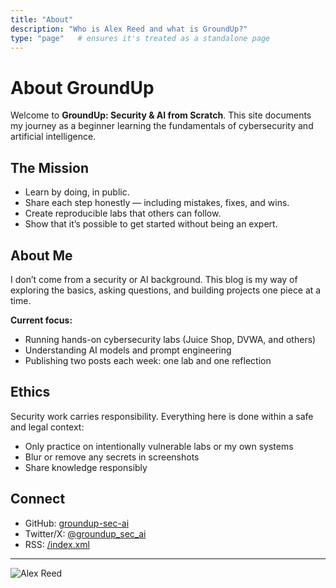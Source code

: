 ```yaml
---
title: "About"
description: "Who is Alex Reed and what is GroundUp?"
type: "page"   # ensures it's treated as a standalone page
---
```


# About GroundUp

Welcome to **GroundUp: Security & AI from Scratch**. This site documents my journey as a beginner learning the fundamentals of cybersecurity and artificial intelligence.

## The Mission
- Learn by doing, in public.
- Share each step honestly — including mistakes, fixes, and wins.
- Create reproducible labs that others can follow.
- Show that it’s possible to get started without being an expert.

## About Me
I don’t come from a security or AI background. This blog is my way of exploring the basics, asking questions, and building projects one piece at a time.

**Current focus:**
- Running hands-on cybersecurity labs (Juice Shop, DVWA, and others)
- Understanding AI models and prompt engineering
- Publishing two posts each week: one lab and one reflection

## Ethics
Security work carries responsibility. Everything here is done within a safe and legal context:
- Only practice on intentionally vulnerable labs or my own systems
- Blur or remove any secrets in screenshots
- Share knowledge responsibly

## Connect
- GitHub: [groundup-sec-ai](https://github.com/groundup-sec-ai)
- Twitter/X: [@groundup_sec_ai](https://x.com/groundup_sec_ai)
- RSS: [/index.xml](/index.xml)

---

![Alex Reed](/images/avatar.png)

